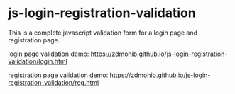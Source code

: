 # js-login-registration-validation


This is a complete javascript validation form for a login page and registration page.


login page validation demo:          https://zdmohib.github.io/js-login-registration-validation/login.html

registration page validation demo:   https://zdmohib.github.io/js-login-registration-validation/reg.html
